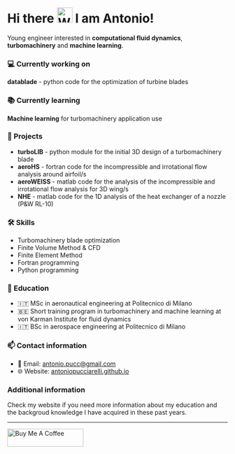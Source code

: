 <h1 align="left">
    Hi there
    <img src="https://raw.githubusercontent.com/nixin72/nixin72/master/wave.gif" 
         alt="Waving hand animated gif"
         height="35"
         width="35" />
    I am Antonio!
</h1>

Young engineer interested in **computational fluid dynamics**, **turbomachinery** and **machine learning**.

### 💻 Currently working on

**datablade** - python code for the optimization of turbine blades

### 📚 Currently learning

**Machine learning** for turbomachinery application use

### 🚀 Projects

- **turboLIB** - python module for the initial 3D design of a turbomachinery blade
- **aeroHS** - fortran code for the incompressible and irrotational flow analysis around airfoil/s
- **aeroWEISS** - matlab code for the analysis of the incompressible and irrotational flow analysis for 3D wing/s 
- **NHE** - matlab code for the 1D analysis of the heat exchanger of a nozzle (P&W RL-10)

### 🛠️ Skills

- Turbomachinery blade optimization
- Finite Volume Method & CFD
- Finite Element Method
- Fortran programming
- Python programming

### 📔 Education

- 🇮🇹 MSc in aeronautical engineering at Politecnico di Milano
- 🇧🇪 Short training program in turbomachinery and machine learning at von Karman Institute for fluid dynamics
- 🇮🇹 BSc in aerospace engineering at Politecnico di Milano

### 📫 Contact information 

- 📧 Email: antonio.pucc@gmail.com 
- 🌐 Website: [antoniopucciarelli.github.io](https://antoniopucciarelli.github.io/)

### Additional information

Check my website if you need more information about my education and the backgroud knowledge I have acquired in these past years. 

---

<a href="https://www.buymeacoffee.com/antoniopccrll" target="_blank"><img src="https://cdn.buymeacoffee.com/buttons/default-orange.png" alt="Buy Me A Coffee" height="41" width="174"></a>
